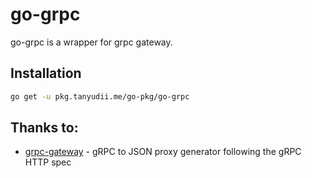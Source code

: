 # go-grpc
go-grpc is a wrapper for grpc gateway.

## Installation

```bash
go get -u pkg.tanyudii.me/go-pkg/go-grpc
```

## Thanks to:
* [grpc-gateway](https://github.com/grpc-ecosystem/grpc-gateway) - gRPC to JSON proxy generator following the gRPC HTTP spec
